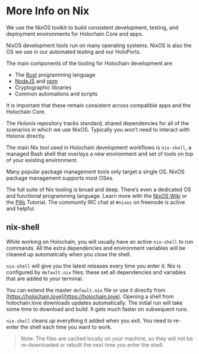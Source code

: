 # More Info on Nix

We use the NixOS toolkit to build consistent development, testing, and deployment environments for Holochain Core and apps.

NixOS development tools run on many operating systems. NixOS is also the OS we use in our automated testing and our HoloPorts.

The main components of the tooling for Holochain development are:

* The [Rust](https://holochain.love) programming language
* [NodeJS](https://holochain.love) and [npm](https://holochain.love)
* Cryptographic libraries
* Common automations and scripts

It is important that these remain consistent across compatible apps and the Holochain Core.

The Holonix repository tracks standard, shared dependencies for all of the scenarios in which we use NixOS. Typically you won’t need to interact with Holonix directly.

The main Nix tool used in Holochain development workflows is `nix-shell`, a managed Bash shell that overlays a new environment and set of tools on top of your existing environment.

Many popular package management tools only target a single OS. NixOS package management supports most OSes.

The full suite of Nix tooling is broad and deep. There’s even a dedicated OS and functional programming language. Learn more with the [NixOS Wiki](https://nixos.wiki/wiki/Main_Page) or the [Pills](https://nixos.org/nixos/nix-pills/) Tutorial. The community IRC chat at `#nixos` on freenode is active and helpful.

## nix-shell

While working on Holochain, you will usually have an active `nix-shell` to run commands. All the extra dependencies and environment variables will be cleaned up automatically when you close the shell.

`nix-shell` will give you the latest releases every time you enter it. Nix is configured by `default.nix` files; these set all dependencies and variables that are added to your terminal.

You can extend the master `default.nix` file or use it directly from [https://holochain.love](https://holochain.love). Opening a shell from holochain.love downloads updates automatically. The initial run will take some time to download and build. It gets much faster on subsequent runs.

`nix-shell` cleans up everything it added when you exit. You need to re-enter the shell each time you want to work.

> Note: The files are cached locally on your machine, so they will not be re-downloaded or rebuilt the next time you enter the shell.
